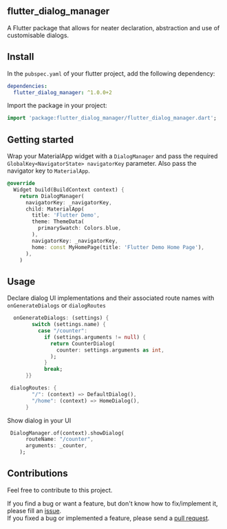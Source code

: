 ## flutter_dialog_manager

A Flutter package that allows for neater declaration, abstraction and use of customisable dialogs.

## Install

In the `pubspec.yaml` of your flutter project, add the following dependency:

```yaml
dependencies:
  flutter_dialog_manager: ^1.0.0+2
```

Import the package in your project:

```dart
import 'package:flutter_dialog_manager/flutter_dialog_manager.dart';
```

## Getting started

Wrap your MaterialApp widget with a `DialogManager`
and pass the required `GlobalKey<NavigatorState> navigatorKey` parameter.
Also pass the navigator key to `MaterialApp`.

```dart
@override
  Widget build(BuildContext context) {
    return DialogManager(
      navigatorKey: _navigatorKey,
      child: MaterialApp(
        title: 'Flutter Demo',
        theme: ThemeData(
          primarySwatch: Colors.blue,
        ),
        navigatorKey: _navigatorKey,
        home: const MyHomePage(title: 'Flutter Demo Home Page'),
      ),
    )
```

## Usage

Declare dialog UI implementations and their associated route names with `onGenerateDialogs` or `dialogRoutes` 

```dart
  onGenerateDialogs: (settings) {
        switch (settings.name) {
          case "/counter":
            if (settings.arguments != null) {
              return CounterDialog(
                counter: settings.arguments as int,
              );
            }
            break;
      }}
```

```dart
 dialogRoutes: {
        "/": (context) => DefaultDialog(),
        "/home": (context) => HomeDialog(),
      }
```

Show dialog in your UI

```dart
 DialogManager.of(context).showDialog(
      routeName: "/counter",
      arguments: _counter,
    );
```

## Contributions

Feel free to contribute to this project.

If you find a bug or want a feature, but don't know how to fix/implement it, please fill an [issue](https://github.com/Crazelu/dialog-manager/issues).  
If you fixed a bug or implemented a feature, please send a [pull request](https://github.com/Crazelu/dialog-manager/pulls).
